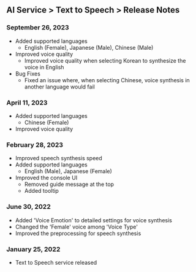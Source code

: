 ## AI Service > Text to Speech > Release Notes

### September 26, 2023

* Added supported languages
    * English (Female), Japanese (Male), Chinese (Male)
* Improved voice quality
    * Improved voice quality when selecting Korean to synthesize the voice in English
* Bug Fixes
    * Fixed an issue where, when selecting Chinese, voice synthesis in another language would fail

### April 11, 2023

* Added supported languages
    * Chinese (Female)
* Improved voice quality

### February 28, 2023

* Improved speech synthesis speed
* Added supported languages
    * English (Male), Japanese (Female)
* Improved the console UI
    * Removed guide message at the top
    * Added tooltip

### June 30, 2022

* Added 'Voice Emotion' to detailed settings for voice synthesis
* Changed the 'Female' voice among 'Voice Type'
* Improved the preprocessing for speech synthesis

### January 25, 2022

* Text to Speech service released

